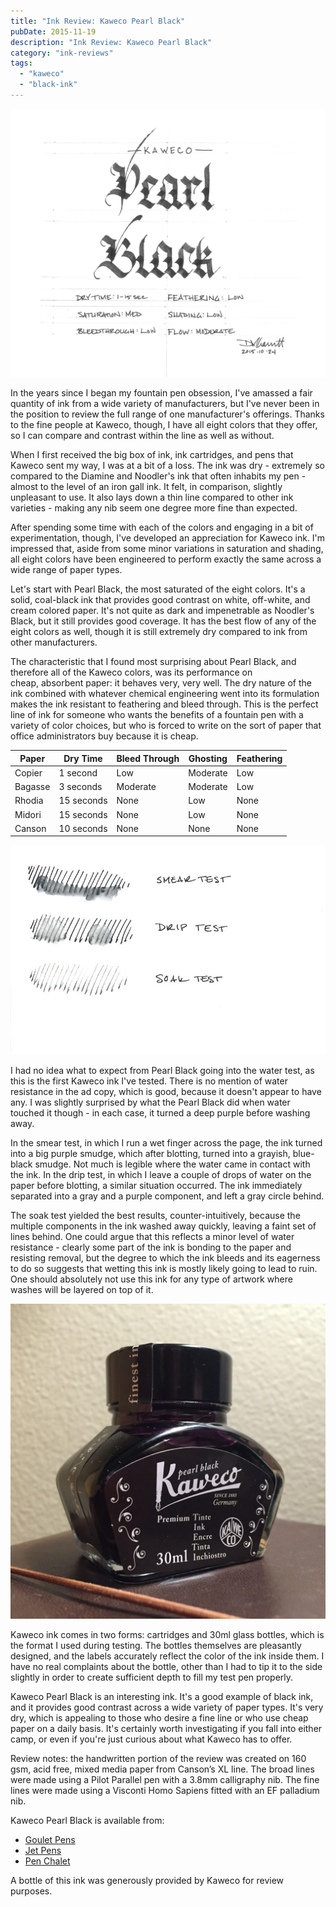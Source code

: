 ```yaml
---
title: "Ink Review: Kaweco Pearl Black"
pubDate: 2015-11-19
description: "Ink Review: Kaweco Pearl Black"
category: "ink-reviews"
tags:
  - "kaweco"
  - "black-ink"
---
```


![Kaweco Pearl Black](exemplar.jpeg)

In the years since I began my fountain pen obsession, I've amassed a fair quantity of ink from a wide variety of manufacturers, but I've never been in the position to review the full range of one manufacturer's offerings. Thanks to the fine people at Kaweco, though, I have all eight colors that they offer, so I can compare and contrast within the line as well as without.

When I first received the big box of ink, ink cartridges, and pens that Kaweco sent my way, I was at a bit of a loss. The ink was dry - extremely so compared to the Diamine and Noodler's ink that often inhabits my pen - almost to the level of an iron gall ink. It felt, in comparison, slightly unpleasant to use. It also lays down a thin line compared to other ink varieties - making any nib seem one degree more fine than expected.

After spending some time with each of the colors and engaging in a bit of experimentation, though, I've developed an appreciation for Kaweco ink. I'm impressed that, aside from some minor variations in saturation and shading, all eight colors have been engineered to perform exactly the same across a wide range of paper types.

Let's start with Pearl Black, the most saturated of the eight colors. It's a solid, coal-black ink that provides good contrast on white, off-white, and cream colored paper. It's not quite as dark and impenetrable as Noodler's Black, but it still provides good coverage. It has the best flow of any of the eight colors as well, though it is still extremely dry compared to ink from other manufacturers.

The characteristic that I found most surprising about Pearl Black, and therefore all of the Kaweco colors, was its performance on cheap, absorbent paper: it behaves very, very well. The dry nature of the ink combined with whatever chemical engineering went into its formulation makes the ink resistant to feathering and bleed through. This is the perfect line of ink for someone who wants the benefits of a fountain pen with a variety of color choices, but who is forced to write on the sort of paper that office administrators buy because it is cheap.

| Paper | Dry Time | Bleed Through | Ghosting | Feathering |
| --- | --- | --- | --- | --- |
| Copier | 1 second | Low | Moderate | Low |
| Bagasse | 3 seconds | Moderate | Moderate | Low |
| Rhodia | 15 seconds | None | Low | None |
| Midori | 15 seconds | None | Low | None |
| Canson | 10 seconds | None | None | None |

![Water Test](durability.jpeg)

I had no idea what to expect from Pearl Black going into the water test, as this is the first Kaweco ink I've tested. There is no mention of water resistance in the ad copy, which is good, because it doesn't appear to have any. I was slightly surprised by what the Pearl Black did when water touched it though - in each case, it turned a deep purple before washing away.

In the smear test, in which I run a wet finger across the page, the ink turned into a big purple smudge, which after blotting, turned into a grayish, blue-black smudge. Not much is legible where the water came in contact with the ink. In the drip test, in which I leave a couple of drops of water on the paper before blotting, a similar situation occurred. The ink immediately separated into a gray and a purple component, and left a gray circle behind.

The soak test yielded the best results, counter-intuitively, because the multiple components in the ink washed away quickly, leaving a faint set of lines behind. One could argue that this reflects a minor level of water resistance - clearly some part of the ink is bonding to the paper and resisting removal, but the degree to which the ink bleeds and its eagerness to do so suggests that wetting this ink is mostly likely going to lead to ruin. One should absolutely not use this ink for any type of artwork where washes will be layered on top of it.

![Bottle](bottle.jpg)

Kaweco ink comes in two forms: cartridges and 30ml glass bottles, which is the format I used during testing. The bottles themselves are pleasantly designed, and the labels accurately reflect the color of the ink inside them. I have no real complaints about the bottle, other than I had to tip it to the side slightly in order to create sufficient depth to fill my test pen properly.

Kaweco Pearl Black is an interesting ink. It's a good example of black ink, and it provides good contrast across a wide variety of paper types. It's very dry, which is appealing to those who desire a fine line or who use cheap paper on a daily basis. It's certainly worth investigating if you fall into either camp, or even if you're just curious about what Kaweco has to offer.

Review notes: the handwritten portion of the review was created on 160 gsm, acid free, mixed media paper from Canson’s XL line. The broad lines were made using a Pilot Parallel pen with a 3.8mm calligraphy nib. The fine lines were made using a Visconti Homo Sapiens fitted with an EF palladium nib.

Kaweco Pearl Black is available from:

- [Goulet Pens](http://www.gouletpens.com/kaweco-pearl-black-30ml-bottled-fountain-pen-ink/p/KAW-10000672-739)
- [Jet Pens](http://www.jetpens.com/Kaweco-Ink-30-ml-Pearl-Black/pd/11936)
- [Pen Chalet](https://www.penchalet.com/ink_refills/fountain_pen_ink/kaweco_bottle_fountain_pen_ink.html)

A bottle of this ink was generously provided by Kaweco for review purposes.
